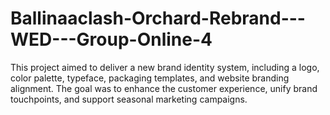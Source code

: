# Ballinaaclash-Orchard-Rebrand---WED---Group-Online-4
This project aimed to deliver a new brand identity system, including a logo, color palette, typeface, packaging templates, and website branding alignment. The goal was to enhance the customer experience, unify brand touchpoints, and support seasonal marketing campaigns.

